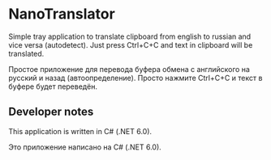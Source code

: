 # NanoTranslator

Simple tray application to translate clipboard from english to russian and vice versa (autodetect).
Just press Ctrl+C+C and text in clipboard will be translated.

Простое приложение для перевода буфера обмена с английского на русский и назад (автоопределение).
Просто нажмите Ctrl+C+C и текст в буфере будет переведён.


## Developer notes

This application is written in C# (.NET 6.0).

Это приложение написано на C# (.NET 6.0).
